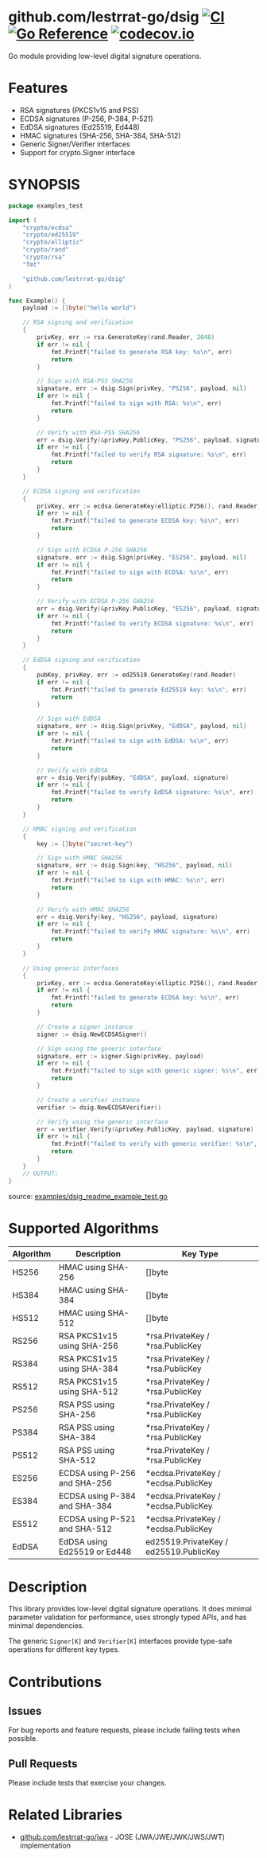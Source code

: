 # github.com/lestrrat-go/dsig [![CI](https://github.com/lestrrat-go/dsig/actions/workflows/ci.yml/badge.svg)](https://github.com/lestrrat-go/dsig/actions/workflows/ci.yml) [![Go Reference](https://pkg.go.dev/badge/github.com/lestrrat-go/dsig.svg)](https://pkg.go.dev/github.com/lestrrat-go/dsig) [![codecov.io](https://codecov.io/github/lestrrat-go/dsig/coverage.svg?branch=main)](https://codecov.io/github/lestrrat-go/dsig?branch=main)

Go module providing low-level digital signature operations.

# Features

* RSA signatures (PKCS1v15 and PSS)
* ECDSA signatures (P-256, P-384, P-521)
* EdDSA signatures (Ed25519, Ed448)
* HMAC signatures (SHA-256, SHA-384, SHA-512)
* Generic Signer/Verifier interfaces
* Support for crypto.Signer interface

# SYNOPSIS

<!-- INCLUDE(examples/dsig_readme_example_test.go) -->
```go
package examples_test

import (
	"crypto/ecdsa"
	"crypto/ed25519"
	"crypto/elliptic"
	"crypto/rand"
	"crypto/rsa"
	"fmt"

	"github.com/lestrrat-go/dsig"
)

func Example() {
	payload := []byte("hello world")

	// RSA signing and verification
	{
		privKey, err := rsa.GenerateKey(rand.Reader, 2048)
		if err != nil {
			fmt.Printf("failed to generate RSA key: %s\n", err)
			return
		}

		// Sign with RSA-PSS SHA256
		signature, err := dsig.Sign(privKey, "PS256", payload, nil)
		if err != nil {
			fmt.Printf("failed to sign with RSA: %s\n", err)
			return
		}

		// Verify with RSA-PSS SHA256
		err = dsig.Verify(&privKey.PublicKey, "PS256", payload, signature)
		if err != nil {
			fmt.Printf("failed to verify RSA signature: %s\n", err)
			return
		}
	}

	// ECDSA signing and verification
	{
		privKey, err := ecdsa.GenerateKey(elliptic.P256(), rand.Reader)
		if err != nil {
			fmt.Printf("failed to generate ECDSA key: %s\n", err)
			return
		}

		// Sign with ECDSA P-256 SHA256
		signature, err := dsig.Sign(privKey, "ES256", payload, nil)
		if err != nil {
			fmt.Printf("failed to sign with ECDSA: %s\n", err)
			return
		}

		// Verify with ECDSA P-256 SHA256
		err = dsig.Verify(&privKey.PublicKey, "ES256", payload, signature)
		if err != nil {
			fmt.Printf("failed to verify ECDSA signature: %s\n", err)
			return
		}
	}

	// EdDSA signing and verification
	{
		pubKey, privKey, err := ed25519.GenerateKey(rand.Reader)
		if err != nil {
			fmt.Printf("failed to generate Ed25519 key: %s\n", err)
			return
		}

		// Sign with EdDSA
		signature, err := dsig.Sign(privKey, "EdDSA", payload, nil)
		if err != nil {
			fmt.Printf("failed to sign with EdDSA: %s\n", err)
			return
		}

		// Verify with EdDSA
		err = dsig.Verify(pubKey, "EdDSA", payload, signature)
		if err != nil {
			fmt.Printf("failed to verify EdDSA signature: %s\n", err)
			return
		}
	}

	// HMAC signing and verification
	{
		key := []byte("secret-key")

		// Sign with HMAC SHA256
		signature, err := dsig.Sign(key, "HS256", payload, nil)
		if err != nil {
			fmt.Printf("failed to sign with HMAC: %s\n", err)
			return
		}

		// Verify with HMAC SHA256
		err = dsig.Verify(key, "HS256", payload, signature)
		if err != nil {
			fmt.Printf("failed to verify HMAC signature: %s\n", err)
			return
		}
	}

	// Using generic interfaces
	{
		privKey, err := ecdsa.GenerateKey(elliptic.P256(), rand.Reader)
		if err != nil {
			fmt.Printf("failed to generate ECDSA key: %s\n", err)
			return
		}

		// Create a signer instance
		signer := dsig.NewECDSASigner()

		// Sign using the generic interface
		signature, err := signer.Sign(privKey, payload)
		if err != nil {
			fmt.Printf("failed to sign with generic signer: %s\n", err)
			return
		}

		// Create a verifier instance
		verifier := dsig.NewECDSAVerifier()

		// Verify using the generic interface
		err = verifier.Verify(&privKey.PublicKey, payload, signature)
		if err != nil {
			fmt.Printf("failed to verify with generic verifier: %s\n", err)
			return
		}
	}
	// OUTPUT:
}
```
source: [examples/dsig_readme_example_test.go](https://github.com/lestrrat-go/dsig/blob/main/examples/dsig_readme_example_test.go)
<!-- END INCLUDE -->

# Supported Algorithms

| Algorithm | Description | Key Type |
|-----------|-------------|----------|
| HS256 | HMAC using SHA-256 | []byte |
| HS384 | HMAC using SHA-384 | []byte |
| HS512 | HMAC using SHA-512 | []byte |
| RS256 | RSA PKCS1v15 using SHA-256 | *rsa.PrivateKey / *rsa.PublicKey |
| RS384 | RSA PKCS1v15 using SHA-384 | *rsa.PrivateKey / *rsa.PublicKey |
| RS512 | RSA PKCS1v15 using SHA-512 | *rsa.PrivateKey / *rsa.PublicKey |
| PS256 | RSA PSS using SHA-256 | *rsa.PrivateKey / *rsa.PublicKey |
| PS384 | RSA PSS using SHA-384 | *rsa.PrivateKey / *rsa.PublicKey |
| PS512 | RSA PSS using SHA-512 | *rsa.PrivateKey / *rsa.PublicKey |
| ES256 | ECDSA using P-256 and SHA-256 | *ecdsa.PrivateKey / *ecdsa.PublicKey |
| ES384 | ECDSA using P-384 and SHA-384 | *ecdsa.PrivateKey / *ecdsa.PublicKey |
| ES512 | ECDSA using P-521 and SHA-512 | *ecdsa.PrivateKey / *ecdsa.PublicKey |
| EdDSA | EdDSA using Ed25519 or Ed448 | ed25519.PrivateKey / ed25519.PublicKey |

# Description

This library provides low-level digital signature operations. It does minimal parameter validation for performance, uses strongly typed APIs, and has minimal dependencies.

The generic `Signer[K]` and `Verifier[K]` interfaces provide type-safe operations for different key types.

# Contributions

## Issues

For bug reports and feature requests, please include failing tests when possible.

## Pull Requests

Please include tests that exercise your changes.

# Related Libraries

* [github.com/lestrrat-go/jwx](https://github.com/lestrrat-go/jwx) - JOSE (JWA/JWE/JWK/JWS/JWT) implementation